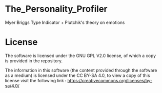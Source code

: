 # The_Personality_Profiler
Myer Briggs Type Indicator + Plutchik's theory on emotions

# License 
The software is licensed under the GNU GPL V2.0 license, of which a copy is provided in the repository.

The information in this software (the content provided through the software as a medium) is licensed under the CC BY-SA 4.0,
to view a copy of this license visit the following link : https://creativecommons.org/licenses/by-sa/4.0/
